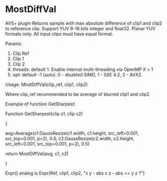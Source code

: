 # MostDiffVal
AVS+ plugin
Returns sample with max absolute difference of clip1 and clip2 to reference clip. Support YUV 8-16 bits integer and float32. Planar YUV formats only.
All input clips must have equal format.

Params:

1. Clip Ref
2. Clip 1
3. Clip 2
4. threads: default 1. Enable internal multi-threading via OpenMP if > 1
5. opt: default -1 (auto). 0 - disabled SIMD, 1 - SSE 4.2, 2 - AVX2.
   
Usage:
MostDiffVal(clip_ref, clip1, clip2)

Where clip_ref recommended to be average of blurred clip1 and clip2.

Example of function GetSharpest:

Function GetSharpest(clip c1, clip c2)

{

avg=Average(c1.GaussResize(c1.width, c1.height, src_left=0.001, src_top=0.001, p=2), 0.5, c2.GaussResize(c2.width, c2.height, src_left=0.001, src_top=0.001, p=2), 0.5)

return MostDiffVal(avg, c1, c2)

}

Expr() analog is Expr(Ref, clip1, clip2, "x y - abs x z - abs >= y z ?")
